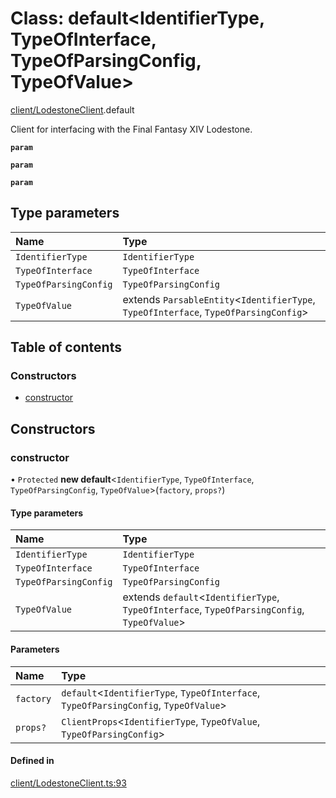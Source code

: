# Class: default<IdentifierType, TypeOfInterface, TypeOfParsingConfig, TypeOfValue\>

[client/LodestoneClient](../modules/client_LodestoneClient.md).default

Client for interfacing with the Final Fantasy XIV Lodestone.

**`param`**

**`param`**

**`param`**

## Type parameters

| Name | Type |
| :------ | :------ |
| `IdentifierType` | `IdentifierType` |
| `TypeOfInterface` | `TypeOfInterface` |
| `TypeOfParsingConfig` | `TypeOfParsingConfig` |
| `TypeOfValue` | extends `ParsableEntity`<`IdentifierType`, `TypeOfInterface`, `TypeOfParsingConfig`\> |

## Table of contents

### Constructors

- [constructor](client_LodestoneClient.default.md#constructor)

## Constructors

### constructor

• `Protected` **new default**<`IdentifierType`, `TypeOfInterface`, `TypeOfParsingConfig`, `TypeOfValue`\>(`factory`, `props?`)

#### Type parameters

| Name | Type |
| :------ | :------ |
| `IdentifierType` | `IdentifierType` |
| `TypeOfInterface` | `TypeOfInterface` |
| `TypeOfParsingConfig` | `TypeOfParsingConfig` |
| `TypeOfValue` | extends `default`<`IdentifierType`, `TypeOfInterface`, `TypeOfParsingConfig`, `TypeOfValue`\> |

#### Parameters

| Name | Type |
| :------ | :------ |
| `factory` | `default`<`IdentifierType`, `TypeOfInterface`, `TypeOfParsingConfig`, `TypeOfValue`\> |
| `props?` | `ClientProps`<`IdentifierType`, `TypeOfValue`, `TypeOfParsingConfig`\> |

#### Defined in

[client/LodestoneClient.ts:93](https://github.com/XIVStats/lodestone/blob/bb0fd74/src/client/LodestoneClient.ts#L93)
